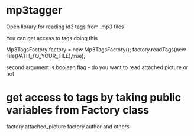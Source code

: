# mp3tagger
Open library for reading id3 tags from .mp3 files

You can get access to tags doing this

Mp3TagsFactory factory = new Mp3TagsFactory();
factory.readTags(new File(PATH_TO_YOUR_FILE),true); 

second argument is boolean flag - do you want to read attached picture or not

# get access to tags by taking public variables from Factory class

factory.attached_picture
factory.author and others